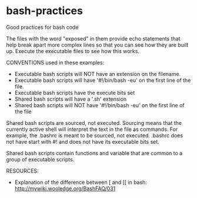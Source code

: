 # bash-practices
Good practices for bash code

The files with the word "exposed" in them provide echo statements that help break
apart more complex lines so that you can see how they are built up. Execute the 
executable files to see how this works.


CONVENTIONS used in these examples:

* Executable bash scripts will NOT have an extension on the filename. 
* Executable bash scripts will have '#!/bin/bash -eu' on the first line of the file.
* Executable bash scripts have the execute bits set
* Shared bash scripts will have a '.sh' extension
* Shared bash scripts will NOT have '#!/bin/bash -eu' on the first line of the file

Shared bash scripts are sourced, not executed. Sourcing means that the currently 
active shell will interpret the text in the file as commands. For example, the .bashrc is
meant to be sourced, not executed. .bashrc does not have start with #! and does not 
have its executable bits set.

Shared bash scripts contain functions and variable that are common to a group of
executable scripts.





RESOURCES:

* Explanation of the difference between [ and [[ in bash: 
		http://mywiki.wooledge.org/BashFAQ/031